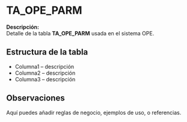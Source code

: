 # TA_OPE_PARM

**Descripción:**  
Detalle de la tabla **TA_OPE_PARM** usada en el sistema OPE.

## Estructura de la tabla
- Columna1 – descripción
- Columna2 – descripción
- Columna3 – descripción

## Observaciones
Aquí puedes añadir reglas de negocio, ejemplos de uso, o referencias.

